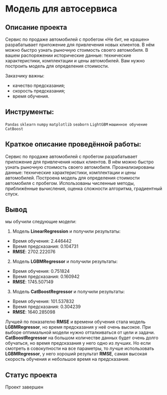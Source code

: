 # Модель для автосервиса

## Описание проекта

Сервис по продаже автомобилей с пробегом «Не бит, не крашен» разрабатывает приложение для привлечения новых клиентов. В нём можно быстро узнать рыночную стоимость своего автомобиля. В вашем распоряжении исторические данные: технические характеристики, комплектации и цены автомобилей. Вам нужно построить модель для определения стоимости. 

Заказчику важны:

- качество предсказания;
- скорость предсказания;
- время обучения.

## Инструменты:
`Pandas`
`sklearn`
`numpy`
`matplotlib`
`seaborn`
`LightGBM`
`машинное обучение`
`CatBoost`

## Краткое описание проведённой работы:
Сервис по продаже автомобилей с пробегом разрабатывает приложение для привлечения новых клиентов. В нём можно быстро узнать рыночную стоимость своего автомобиля. 
Проанализированы данные: технические характеристики, комплектации и цены автомобилей. Построена модель для определения стоимости автомобиля с пробегом.
Использованы численные методы, приближённые вычисления, оценка сложности алгоритма, градиентный спуск.

## Вывод
мы обучили следующие модели:

1) Модель **LinearRegression** и получили результаты:  
- Время обучения: 2.446442	
- Время предсказания: 0.104731  	
- **RMSE**: 2702.222076  

2) Модель **LGBMRegressor** и получили результаты: 		
- Время обучения: 0.751824	
- Время предсказания: 0.160942  	
- **RMSE**: 1745.507149 

3) Модель **CatBoostRegressor** и получили результаты:  
- Время обучения: 101.537832	
- Время предсказания: 0.304239 	
- **RMSE**: 1640.285098

Лучшей по показателю **RMSE** и времени обучения стала модель **LGBMRegressor**, но время предсказания у неё очень высокое. При выборе оптимальной модели нужно отталкиваться от цели и задачи. **CatBoostRegressor** на большом количестве данных будет очень долго обучаться, но время предсказания у него одно из лучших. Но если смотреть в совокупности на все параметры, то лучше использовать **LGBMRegressor**, у него хороший результат **RMSE**, самая высокая скорость обучения и небольшое время на предсказание.

## Статус проекта
Проект завершен